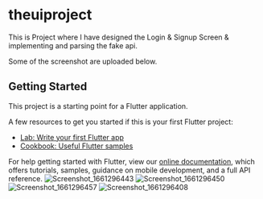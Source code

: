 # theuiproject

This is Project where I have designed the Login & Signup Screen & implementing and parsing the fake api.

Some of the screenshot are uploaded below.

## Getting Started

This project is a starting point for a Flutter application.

A few resources to get you started if this is your first Flutter project:

- [Lab: Write your first Flutter app](https://flutter.dev/docs/get-started/codelab)
- [Cookbook: Useful Flutter samples](https://flutter.dev/docs/cookbook)

For help getting started with Flutter, view our
[online documentation](https://flutter.dev/docs), which offers tutorials,
samples, guidance on mobile development, and a full API reference.
![Screenshot_1661296443](https://user-images.githubusercontent.com/42067899/186282599-52d39486-2a1a-4431-8cc1-33700c2c29ca.png)
![Screenshot_1661296450](https://user-images.githubusercontent.com/42067899/186282602-38e1f6b7-9f65-4db7-9c6d-4ac12b56e419.png)
![Screenshot_1661296457](https://user-images.githubusercontent.com/42067899/186282604-b3b6360e-47c7-4c60-a7c2-73ee833acda4.png)
![Screenshot_1661296408](https://user-images.githubusercontent.com/42067899/186282606-b14d4e39-33ec-4b23-a16a-0fa14c2ec824.png)
